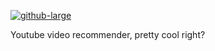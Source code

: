 [![github-large](https://www.gnu.org/graphics/gplv3-with-text-136x68.png)](https://www.gnu.org/licenses/gpl-3.0)

Youtube video recommender, pretty cool right?
